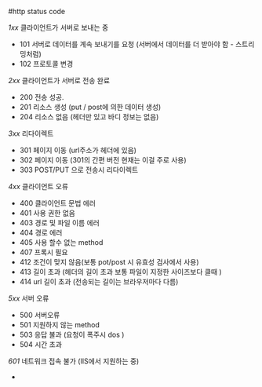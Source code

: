 #http status code


*1xx* 클라이언트가 서버로 보내는 중 
- 101 서버로 데이터를 계속 보내기를 요청 (서버에서 데이터를 더 받아야 함 - 스트리밍처럼)
- 102 프로토콜 변경

*2xx* 클라이언트가 서버로 전송 완료
- 200 전송 성공.
- 201 리소스 생성 (put / post에 의한 데이터 생성)
- 204 리소스 없음 (헤더만 있고 바디 정보는 없음)


*3xx* 리다이렉트
- 301 페이지 이동 (url주소가 헤더에 있음)
- 302 페이지 이동 (301의 간편 버전 현재는 이걸 주로 사용)
- 303 POST/PUT 으로 전송시 리다이렉트

*4xx* 클라이언트 오류
- 400 클라이언트 문법 에러 
- 401 사용 권한 없음
- 403 경로 및 파일 이름 에러
- 404 경로 에러
- 405 사용 할수 없는 method 
- 407 프록시 필요
- 412 조건이 맞지 않음(보통 pot/post 시 유효성 검사에서 사용)
- 413 길이 초과 (헤더의 길이 초과 보통 파일이 지정한 사이즈보다 클때 )
- 414 url 길이 초과 (전송되는 길이는 브라우저마다 다름)

*5xx* 서버 오류
- 500 서버오류
- 501 지원하지 않는 method 
- 503 응답 불과 (요청이 폭주시 dos )
- 504 시간 초과

*601* 네트워크 접속 불가 (IIS에서 지원하는 중)

- 
